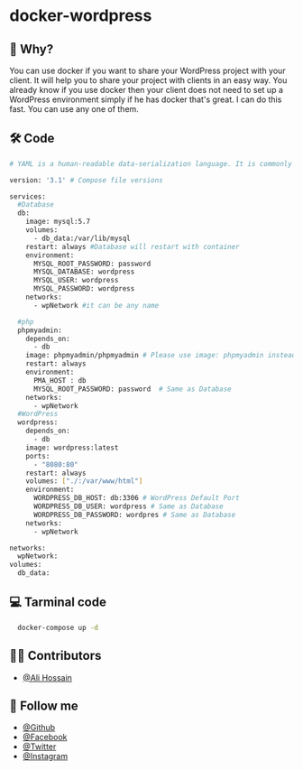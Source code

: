 # docker-wordpress

## 📝 Why?
You can use docker if you want to share your WordPress project with your client. It will help you to share your project with clients in an easy way. You already know if you use docker then your client does not need to set up a WordPress environment simply if he has docker that's great.  I can do this fast. You can use any one of them.

## 🛠 Code
```bash
# YAML is a human-readable data-serialization language. It is commonly used for configuration files and in applications where data is being stored or transmitted. 

version: '3.1' # Compose file versions

services:
  #Database
  db:
    image: mysql:5.7
    volumes:
      - db_data:/var/lib/mysql
    restart: always #Database will restart with container
    environment:
      MYSQL_ROOT_PASSWORD: password
      MYSQL_DATABASE: wordpress
      MYSQL_USER: wordpress
      MYSQL_PASSWORD: wordpress
    networks:
      - wpNetwork #it can be any name

  #php
  phpmyadmin:
    depends_on:
      - db
    image: phpmyadmin/phpmyadmin # Please use image: phpmyadmin instead of image: phpmyadmin/phpmyadmin for better security 
    restart: always
    environment:
      PMA_HOST : db
      MYSQL_ROOT_PASSWORD: password  # Same as Database
    networks:
      - wpNetwork
  #WordPress
  wordpress:
    depends_on:
      - db
    image: wordpress:latest
    ports:
      - "8080:80"
    restart: always
    volumes: ["./:/var/www/html"]
    environment:
      WORDPRESS_DB_HOST: db:3306 # WordPress Default Port
      WORDPRESS_DB_USER: wordpress # Same as Database
      WORDPRESS_DB_PASSWORD: wordpres # Same as Database
    networks:
      - wpNetwork

networks:
  wpNetwork:
volumes:
  db_data: 
```

## 💻 Tarminal code
```bash
  docker-compose up -d
```



## 🧑‍💻 Contributors
- [@Ali Hossain](https://github.com/shovoalways/)


## 🥰 Follow me
- [@Github](https://github.com/shovoalways/) 
- [@Facebook](https://facebook.com/shovoalways/) 
- [@Twitter](https://twitter.com/shovoalways/) 
- [@Instagram](https://instagram.com/shovoalways/) 
